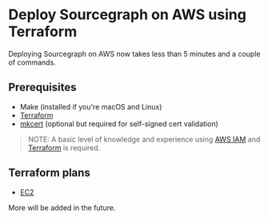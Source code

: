 # Deploy Sourcegraph on AWS using Terraform

Deploying Sourcegraph on AWS now takes less than 5 minutes and a couple of commands.

## Prerequisites

- Make (installed if you're macOS and Linux)
- [Terraform](https://learn.hashicorp.com/terraform/getting-started/install.html)
- [mkcert](https://github.com/FiloSottile/mkcert) (optional but required for self-signed cert validation)

> NOTE: A basic level of knowledge and experience using [AWS IAM](https://docs.aws.amazon.com/iam/index.html#lang/en_us) and [Terraform](https://www.terraform.io/intro/index.html) is required.

## Terraform plans

- [EC2](ec2/README.md)

More will be added in the future.


